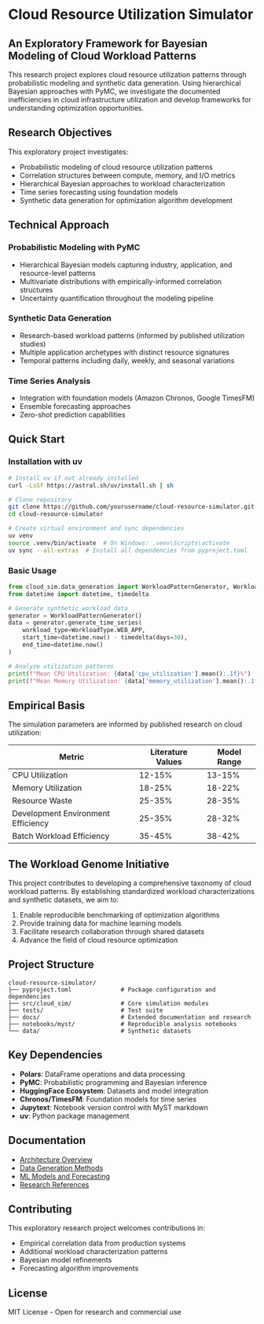 # Cloud Resource Utilization Simulator

## An Exploratory Framework for Bayesian Modeling of Cloud Workload Patterns

This research project explores cloud resource utilization patterns through probabilistic modeling and synthetic data generation. Using hierarchical Bayesian approaches with PyMC, we investigate the documented inefficiencies in cloud infrastructure utilization and develop frameworks for understanding optimization opportunities.

## Research Objectives

This exploratory project investigates:
- Probabilistic modeling of cloud resource utilization patterns
- Correlation structures between compute, memory, and I/O metrics
- Hierarchical Bayesian approaches to workload characterization
- Time series forecasting using foundation models
- Synthetic data generation for optimization algorithm development

## Technical Approach

### Probabilistic Modeling with PyMC
- Hierarchical Bayesian models capturing industry, application, and resource-level patterns
- Multivariate distributions with empirically-informed correlation structures
- Uncertainty quantification throughout the modeling pipeline

### Synthetic Data Generation
- Research-based workload patterns (informed by published utilization studies)
- Multiple application archetypes with distinct resource signatures
- Temporal patterns including daily, weekly, and seasonal variations

### Time Series Analysis
- Integration with foundation models (Amazon Chronos, Google TimesFM)
- Ensemble forecasting approaches
- Zero-shot prediction capabilities

## Quick Start

### Installation with uv

```bash
# Install uv if not already installed
curl -LsSf https://astral.sh/uv/install.sh | sh

# Clone repository
git clone https://github.com/yourusername/cloud-resource-simulator.git
cd cloud-resource-simulator

# Create virtual environment and sync dependencies
uv venv
source .venv/bin/activate  # On Windows: .venv\Scripts\activate
uv sync --all-extras  # Install all dependencies from pyproject.toml
```

### Basic Usage

```python
from cloud_sim.data_generation import WorkloadPatternGenerator, WorkloadType
from datetime import datetime, timedelta

# Generate synthetic workload data
generator = WorkloadPatternGenerator()
data = generator.generate_time_series(
    workload_type=WorkloadType.WEB_APP,
    start_time=datetime.now() - timedelta(days=30),
    end_time=datetime.now()
)

# Analyze utilization patterns
print(f"Mean CPU Utilization: {data['cpu_utilization'].mean():.1f}%")
print(f"Mean Memory Utilization: {data['memory_utilization'].mean():.1f}%")
```

## Empirical Basis

The simulation parameters are informed by published research on cloud utilization:

| Metric | Literature Values | Model Range |
|--------|------------------|-------------|
| CPU Utilization | 12-15% | 13-15% |
| Memory Utilization | 18-25% | 18-22% |
| Resource Waste | 25-35% | 28-35% |
| Development Environment Efficiency | 25-35% | 28-32% |
| Batch Workload Efficiency | 35-45% | 38-42% |

## The Workload Genome Initiative

This project contributes to developing a comprehensive taxonomy of cloud workload patterns. By establishing standardized workload characterizations and synthetic datasets, we aim to:

1. Enable reproducible benchmarking of optimization algorithms
2. Provide training data for machine learning models
3. Facilitate research collaboration through shared datasets
4. Advance the field of cloud resource optimization

## Project Structure

```
cloud-resource-simulator/
├── pyproject.toml              # Package configuration and dependencies
├── src/cloud_sim/              # Core simulation modules
├── tests/                      # Test suite
├── docs/                       # Extended documentation and research
├── notebooks/myst/             # Reproducible analysis notebooks
└── data/                       # Synthetic datasets
```

## Key Dependencies

- **Polars**: DataFrame operations and data processing
- **PyMC**: Probabilistic programming and Bayesian inference
- **HuggingFace Ecosystem**: Datasets and model integration
- **Chronos/TimesFM**: Foundation models for time series
- **Jupytext**: Notebook version control with MyST markdown
- **uv**: Python package management

## Documentation

- [Architecture Overview](docs/architecture.md)
- [Data Generation Methods](docs/data_generation.md)
- [ML Models and Forecasting](docs/ml_models.md)
- [Research References](docs/research/)

## Contributing

This exploratory research project welcomes contributions in:
- Empirical correlation data from production systems
- Additional workload characterization patterns
- Bayesian model refinements
- Forecasting algorithm improvements

## License

MIT License - Open for research and commercial use